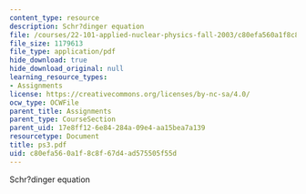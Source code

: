```yaml
---
content_type: resource
description: Schr?dinger equation
file: /courses/22-101-applied-nuclear-physics-fall-2003/c80efa560a1f8c8f67d4ad575505f55d_ps3.pdf
file_size: 1179613
file_type: application/pdf
hide_download: true
hide_download_original: null
learning_resource_types:
- Assignments
license: https://creativecommons.org/licenses/by-nc-sa/4.0/
ocw_type: OCWFile
parent_title: Assignments
parent_type: CourseSection
parent_uid: 17e8ff12-6e84-284a-09e4-aa15bea7a139
resourcetype: Document
title: ps3.pdf
uid: c80efa56-0a1f-8c8f-67d4-ad575505f55d
---
```

Schr?dinger equation